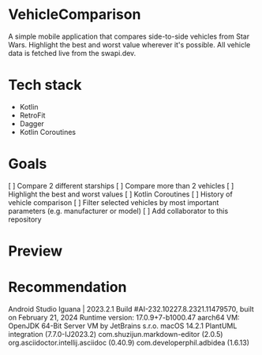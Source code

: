 # VehicleComparison

A simple mobile application that compares side-to-side vehicles from Star Wars.
Highlight the best and worst value wherever it's possible.
All vehicle data is fetched live from the swapi.dev.

# Tech stack

- Kotlin
- RetroFit
- Dagger
- Kotlin Coroutines

# Goals

[ ] Compare 2 different starships
[ ] Compare more than 2 vehicles
[ ] Highlight the best and worst values
[ ] Kotlin Coroutines
[ ] History of vehicle comparison
[ ] Filter selected vehicles by most important parameters (e.g. manufacturer or model)
[ ] Add collaborator to this repository

# Preview

# Recommendation
Android Studio Iguana | 2023.2.1
Build #AI-232.10227.8.2321.11479570, built on February 21, 2024
Runtime version: 17.0.9+7-b1000.47 aarch64
VM: OpenJDK 64-Bit Server VM by JetBrains s.r.o.
macOS 14.2.1
PlantUML integration (7.7.0-IJ2023.2)
com.shuzijun.markdown-editor (2.0.5)
org.asciidoctor.intellij.asciidoc (0.40.9)
com.developerphil.adbidea (1.6.13)
